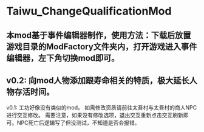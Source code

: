 # Taiwu_ChangeQualificationMod
本mod基于事件编辑器制作，使用方法：下载后放置游戏目录的ModFactory文件夹内，打开游戏进入事件编辑器，左下角切换mod即可。
-----------
v0.2: 向mod人物添加跟寿命相关的特质，极大延长人物存活时间。
----------- 
v0.1: 工坊好像没有类似的mod。 如需修改资质请前往太吾村与太吾村的商人NPC进行交互修改。
需要注意，如果没有修改选项，退出交互重新点击交互刷新即可。NPC死亡后逻辑写了但没测试，不知道是否会报错。
